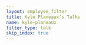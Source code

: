 ```yaml
---
layout: employee_filter
title: Kyle Planeaux’s Talks
name: kyle-planeaux
filter_type: talk
skip_index: true
---
```

